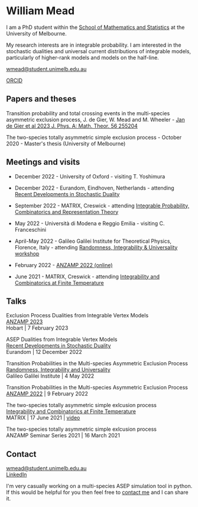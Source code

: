 # William Mead

I am a PhD student within the [School of Mathematics and Statistics](https://ms.unimelb.edu.au/) at the University of Melbourne.

My research interests are in integrable probability. I am interested in the stochastic dualities and universal current distributions of integrable models, particularly of higher-rank models and models on the half-line.


[wmead@student.unimelb.edu.au](mailto:wmead@student.unimelb.edu.au)  

[ORCID](https://orcid.org/0009-0005-6678-4500)


## Papers and theses
Transition probability and total crossing events in the multi-species asymmetric exclusion process, J. de Gier, W. Mead and M. Wheeler - [Jan de Gier et al 2023 J. Phys. A: Math. Theor. 56 255204](https://iopscience.iop.org/article/10.1088/1751-8121/acd5be)

The two-species totally asymmetric simple exclusion process - October 2020 - Master's thesis (University of Melbourne)

## Meetings and visits
* December 2022 - University of Oxford - visiting T. Yoshimura 
* December 2022 - Eurandom, Eindhoven, Netherlands - attending [Recent Developments in Stochastic Duality](https://www.eurandom.tue.nl/event/workshop-recent-developments-in-stochastic-duality/)
* September 2022 - MATRIX, Creswick - attending [Integrable Probability, Combinatorics and Representation Theory](https://www.matrix-inst.org.au/events/matrix-rims-tandem-workshop-integrable-probability-combinatorics-and-representation-theory/)

* May 2022 - Università di Modena e Reggio Emilia - visiting C. Franceschini  
* April-May 2022 - Galileo Galilei Institute for Theoretical Physics, Florence, Italy - attending [Randomness, Integrability & Universality workshop](https://www.ggi.infn.it/showevent.pl?id=366)  
* February 2022 - [ANZAMP 2022 (online)](https://www.anzamp.org.au/meetings/2022-2/)  
* June 2021 - MATRIX, Creswick - attending [Integrability and Combinatorics at Finite Temperature](https://sites.google.com/view/intcombfintemp2021/home)


## Talks
Exclusion Process Dualities from Integrable Vertex Models  
[ANZAMP 2023](https://www.anzamp.org.au/meetings/2023-2/)  
Hobart | 7 February 2023

ASEP Dualities from Integrable Vertex Models  
[Recent Developments in Stochastic Duality](https://www.eurandom.tue.nl/event/workshop-recent-developments-in-stochastic-duality/)  
Eurandom | 12 December 2022

Transition Probabilities in the Multi-species Asymmetric Exclusion Process  
[Randomness, Integrability and Universality](https://www.ggi.infn.it/talkfiles/slides/slides5918.pdf)  
Galileo Galilei Institute | 4 May 2022

Transition Probabilities in the Multi-species Asymmetric Exclusion Process  
[ANZAMP 2022](https://www.anzamp.org.au/meetings/2022-2/) | 9 February 2022 

The two-species totally asymmetric simple exlcusion process  
[Integrability and Combinatorics at Finite Temperature](https://sites.google.com/view/intcombfintemp2021/home)  
MATRIX | 17 June 2021 | [video](https://www.youtube.com/watch?v=bPSxilDGA7w&t)

The two-species totally asymmetric simple exlcusion process  
ANZAMP Seminar Series 2021 | 16 March 2021


## Contact
[wmead@student.unimelb.edu.au](mailto:wmead@student.unimelb.edu.au)  
[LinkedIn](https://www.linkedin.com/in/william-thomas-mead/)

I'm very casually working on a multi-species ASEP simulation tool in python. If this would be helpful for you then feel free to [contact me](mailto:wmead@student.unimelb.edu.au) and I can share it.

